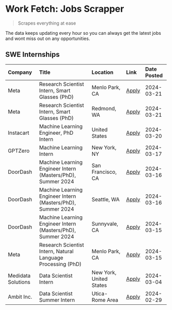 # Work Fetch: Jobs Scrapper
> Scrapes everything at ease

The data keeps updating every hour so you can always get the latest jobs and wont miss out on any opportunities.

## SWE Internships
<!--START_SECTION:workfetch-->
| Company            | Title                                                        | Location                | Link                                                                                                                                                                                                                                                                   | Date Posted   |
|:-------------------|:-------------------------------------------------------------|:------------------------|:-----------------------------------------------------------------------------------------------------------------------------------------------------------------------------------------------------------------------------------------------------------------------|:--------------|
| Meta               | Research Scientist Intern, Smart Glasses (PhD)               | Menlo Park, CA          | [Apply](https://www.linkedin.com/jobs/view/research-scientist-intern-smart-glasses-phd-at-meta-3811308332?refId=EXKbA3ExnLmsHugNfeLozA%3D%3D&trackingId=0Hu2tFZxnPb7MNCo%2FU8XCw%3D%3D&position=9&pageNum=0&trk=public_jobs_jserp-result_search-card)                  | 2024-03-21    |
| Meta               | Research Scientist Intern, Smart Glasses (PhD)               | Redmond, WA             | [Apply](https://www.linkedin.com/jobs/view/research-scientist-intern-smart-glasses-phd-at-meta-3811304794?refId=EXKbA3ExnLmsHugNfeLozA%3D%3D&trackingId=azT3p8yTLFqPTQC20JjNzg%3D%3D&position=14&pageNum=0&trk=public_jobs_jserp-result_search-card)                   | 2024-03-21    |
| Instacart          | Machine Learning Engineer, PhD Intern                        | United States           | [Apply](https://www.linkedin.com/jobs/view/machine-learning-engineer-phd-intern-at-instacart-3815634369?refId=EXKbA3ExnLmsHugNfeLozA%3D%3D&trackingId=P%2BWZaUA2IdFF%2BH4JyqqATg%3D%3D&position=5&pageNum=0&trk=public_jobs_jserp-result_search-card)                  | 2024-03-20    |
| GPTZero            | Machine Learning Intern                                      | New York, NY            | [Apply](https://www.linkedin.com/jobs/view/machine-learning-intern-at-gptzero-3860723963?refId=EXKbA3ExnLmsHugNfeLozA%3D%3D&trackingId=52F1qPtJrSpifcE4a22Hyg%3D%3D&position=10&pageNum=0&trk=public_jobs_jserp-result_search-card)                                    | 2024-03-17    |
| DoorDash           | Machine Learning Engineer Intern (Masters/PhD), Summer 2024  | San Francisco, CA       | [Apply](https://www.linkedin.com/jobs/view/machine-learning-engineer-intern-masters-phd-summer-2024-at-doordash-3736457737?refId=EXKbA3ExnLmsHugNfeLozA%3D%3D&trackingId=OFiwb7ZL0FP2ZpCzgA%2FgSQ%3D%3D&position=3&pageNum=0&trk=public_jobs_jserp-result_search-card) | 2024-03-16    |
| DoorDash           | Machine Learning Engineer Intern (Masters/PhD), Summer 2024  | Seattle, WA             | [Apply](https://www.linkedin.com/jobs/view/machine-learning-engineer-intern-masters-phd-summer-2024-at-doordash-3736455966?refId=EXKbA3ExnLmsHugNfeLozA%3D%3D&trackingId=jkqS7KQ4SckxXi5W21iseg%3D%3D&position=4&pageNum=0&trk=public_jobs_jserp-result_search-card)   | 2024-03-16    |
| DoorDash           | Machine Learning Engineer Intern (Masters/PhD), Summer 2024  | Sunnyvale, CA           | [Apply](https://www.linkedin.com/jobs/view/machine-learning-engineer-intern-masters-phd-summer-2024-at-doordash-3736454973?refId=EXKbA3ExnLmsHugNfeLozA%3D%3D&trackingId=s0t0huC1GFQ5wOO9ApYTXQ%3D%3D&position=2&pageNum=0&trk=public_jobs_jserp-result_search-card)   | 2024-03-15    |
| Meta               | Research Scientist Intern, Natural Language Processing (PhD) | Menlo Park, CA          | [Apply](https://www.linkedin.com/jobs/view/research-scientist-intern-natural-language-processing-phd-at-meta-3858718375?refId=EXKbA3ExnLmsHugNfeLozA%3D%3D&trackingId=xwJQNhDnTm4iNZtDXH4AtA%3D%3D&position=13&pageNum=0&trk=public_jobs_jserp-result_search-card)     | 2024-03-15    |
| Medidata Solutions | Data Scientist Intern                                        | New York, United States | [Apply](https://www.linkedin.com/jobs/view/data-scientist-intern-at-medidata-solutions-3810253704?refId=EXKbA3ExnLmsHugNfeLozA%3D%3D&trackingId=Pq0dYQMQRg6nbS9repkM%2Fg%3D%3D&position=11&pageNum=0&trk=public_jobs_jserp-result_search-card)                         | 2024-03-04    |
| Ambit Inc.         | Data Scientist Summer Intern                                 | Utica-Rome Area         | [Apply](https://www.linkedin.com/jobs/view/data-scientist-summer-intern-at-ambit-inc-3843121918?refId=EXKbA3ExnLmsHugNfeLozA%3D%3D&trackingId=OKmaPgDlZRcKYblz1Rv0KQ%3D%3D&position=12&pageNum=0&trk=public_jobs_jserp-result_search-card)                             | 2024-02-29    |
<!--END_SECTION:workfetch-->
